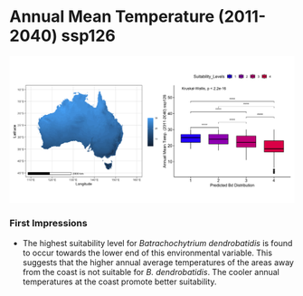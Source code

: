 # Annual Mean Temperature (2011-2040) ssp126
![image info](../Analysis_Plots/Mean_Annual_Temp_1140_126.png)
### First Impressions

* The highest suitability level for *Batrachochytrium dendrobatidis* is found to occur towards the lower end of this environmental variable. This suggests that the higher annual average temperatures of the areas away from the coast is not suitable for *B. dendrobatidis*. The cooler annual temperatures at the coast promote better suitability.
